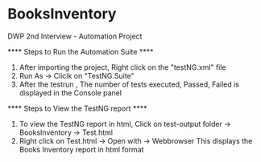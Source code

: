 # BooksInventory
DWP 2nd Interview - Automation Project

**** Steps to Run the Automation Suite ****

1. After importing the project, Right click on the "testNG.xml" file
2. Run As -> Clicik on "TestNG.Suite"
3. After the testrun , The number of tests executed, Passed, Failed is displayed in the Console panel

**** Steps to View the TestNG report ****
1. To view the TestNG report in html, Click on test-output folder -> BooksInventory -> Test.html
2. Right click on Test.html -> Open with -> Webbrowser
This displays the Books Inventory report in html format
